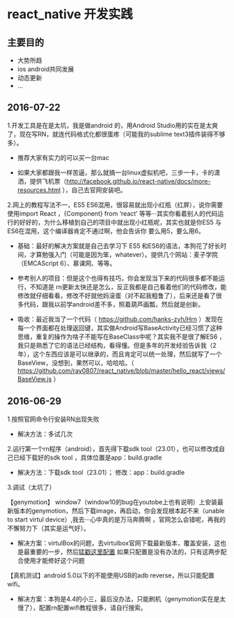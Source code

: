 # react_native 开发实践

## 主要目的
- 大势所趋
- ios android共同发展
- 动态更新
- ...

## 2016-07-22
  1.开发工具是在是太坑，我是做android 的，用Android Studio用的实在是太爽了，现在写RN，就连代码格式化都很蛋疼（可能我的sublime text3插件装得不够多）。
  
  *  推荐大家有实力的可以买一台mac
  
  *  如果大家都跟我一样苦逼，那么就搞一台linux虚拟机吧，三步一卡，卡的潇洒，提供飞机票（http://facebook.github.io/react-native/docs/more-resources.html ），自己去官网安装吧。
  
  2.网上的教程写法不一，ES5 ES6混用，很容易就出现小红瓶（红屏），说你需要使用import React ，{Component} from ‘react’ 等等···其实你看着别人的代码运行的好好的，为什么移植到自己的项目中就出现小红瓶呢，其实也就是你ES5 与ES6在混用，这个编译器肯定不通过啊，他会告诉你  要么用5，要么用6。

  * 基础：最好的解决方案就是自己去学习下 ES5 和ES6的语法，本狗花了好长时间，才算勉强入门（可能是因为笨，whatever）。提供几个网站：麦子学院（EMCAScript 6）、慕课网、等等。
  
  * 参考别人的项目：但是这个也得有技巧，你会发现当下来的代码很多都不能运行，不知道是 rn更新太快还是怎么，反正我都是自己看着他们的代码修改，能修改就仔细看看，修改不好就他妈滚蛋（对不起我粗鲁了），后来还是看了很多代码，跟我以前学android差不多，照着葫芦画瓢，然后就是创新。
  
  * 吸收：最近我当了一个代码（ https://github.com/hanks-zyh/Hrn ）发现在每一个界面都在处理返回键，其实做Android写BaseActivity已经习惯了这种思维，重复的操作为啥子不能写在BaseClass中呢？其实我不是很了解ES6 ，我只是熟悉了它的语法已经结构，看得懂。但是多年的开发经验告诉我（2年），这个东西应该是可以继承的，而且肯定可以统一处理，然后就写了一个BaseView，没想到，果然可以，哈哈哈。（ https://github.com/ray0807/react_native/blob/master/hello_react/views/BaseView.js ）


## 2016-06-29

  1.按照官网命令行安装RN出现失败   

  *  解决方法：多试几次
  
  2.运行第一个rn程序（android），首先得下载sdk tool（23.01），也可以修改成自己已经下载好的sdk tool ，具体位置是app：build.gradle

  *  解决方法：下载sdk tool（23.01）； 修改：app：build.gradle
  
  3.调试（太坑了）
  
  【genymotion】  window7（window10的bug在youtobe上也有说明）上安装最新版本的genymotion，然后下载image，再启动，你会发现根本起不来（unable to start virtul device）,我去···心中真的是万马奔腾啊 ，官网怎么会错呢，再我的不懈努力下（其实是运气好）。
    
  *  解决方案：virtulBox的问题，去virtulbox官网下载最新版本，覆盖安装，这也是最重要的一步，然后[猛戳这里配置](http://www.zhuantilan.com/jiqiao/31075.html)  如果只配置是没有办法的，只有这两步配合使用才能修好这个问题
  
  【真机测试】android 5.0以下的不能使用USB的adb reverse，所以只能配置wifi。
   
  *  解决方案：本狗是4.4的小三，最后没办法，只能刷机（genymotion实在是太慢了），配置rn配置wifi教程很多，请自行搜索。
